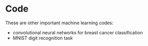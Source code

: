 # Code
These are other important machine learning codes:

  - convolutional neural networks for breast cancer classification
  - MNIST digit recognition task
